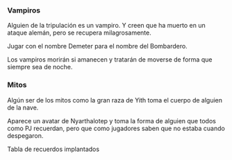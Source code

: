 
### Vampiros

Alguien de la tripulación es un vampiro. Y creen que ha muerto en un ataque alemán, pero se recupera milagrosamente. 

Jugar con el nombre Demeter para el nombre del Bombardero.

Los vampiros morirán si amanecen y tratarán de moverse de forma que siempre sea de noche.

### Mitos

Algún ser de los mitos como la gran raza de Yith toma el cuerpo de alguien de la nave.

Aparece un avatar de Nyarthalotep y toma la forma de alguien que todos como PJ recuerdan, pero que como jugadores saben que no estaba cuando despegaron.

Tabla de recuerdos implantados